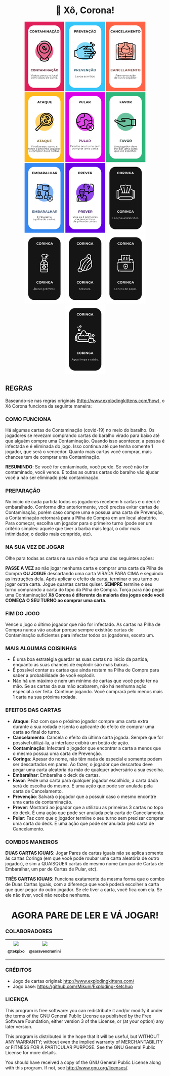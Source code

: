 <h1 align="center">🦠 Xô, Corona!</h1>

<div align="center">
  <img width="125" src="./public/cards/1.jpg" />
  <img width="125" src="./public/cards/5.jpg" />
  <img width="125" src="./public/cards/11.jpg" />
  <img width="125" src="./public/cards/12.jpg" />
  <img width="125" src="./public/cards/13.jpg" />
  <img width="125" src="./public/cards/14.jpg" />
  <img width="125" src="./public/cards/15.jpg" />
  <img width="125" src="./public/cards/16.jpg" />
  <img width="125" src="./public/cards/17.jpg" />
  <img width="125" src="./public/cards/18.jpg" />
  <img width="125" src="./public/cards/19.jpg" />
  <img width="125" src="./public/cards/20.jpg" />
  <img width="125" src="./public/cards/21.jpg" />
</div>

## REGRAS
Baseando-se nas regras originais (http://www.explodingkittens.com/how), o Xô Corona funciona da seguinte maneira:

### COMO FUNCIONA

Há algumas cartas de Contaminação (covid-19) no meio do baralho. Os jogadores se revezam comprando cartas do baralho virado para baixo até que alguém compre uma Contaminação. Quando isso acontecer, a pessoa é infectada e é eliminada do jogo. Isso continua até que tenha somente 1 jogador, que será o vencedor. Quanto mais cartas você comprar, mais chances tem de comprar uma Contaminação.

**RESUMINDO**: Se você for contaminado, você perde. Se você não for contaminado, você vence. E todas as outras cartas do baralho vão ajudar você a não ser eliminado pela contaminação.

### PREPARAÇÃO

No início de cada partida todos os jogadores recebem 5 cartas e o deck é embaralhado. Conforme dito anteriormente, você precisa evitar cartas de Contaminação, porém caso compre uma e possua uma carta de Prevenção, a Contaminação retornará para a Pilha de Compra em um local aleatório. Para começar, escolha um jogador para o primeiro turno (pode ser um critério simples: aquele que tiver a barba mais legal, o odor mais intimidador, o dedão mais comprido, etc).

### NA SUA VEZ DE JOGAR

Olhe para todas as cartas na sua mão e faça uma das seguintes ações:

**PASSE A VEZ** ao não jogar nenhuma carta e comprar uma carta da Pilha de Compra **OU JOGUE** descartando uma carta VIRADA PARA CIMA e seguindo as instruções dela. Após aplicar o efeito da carta, terminar o seu turno ou jogar outra carta. Jogue quantas cartas quiser. **SEMPRE** termine o seu turno comprando a carta do topo da Pilha de Compra. Torça para não pegar uma Contaminação! __Xô Corona é diferente da maioria dos jogos onde você COMEÇA O SEU TURNO ao comprar uma carta.__

### FIM DO JOGO

Vence o jogo o último jogador que não for infectado. As cartas na Pilha de Compra nunca vão acabar porque sempre existirão cartas de Contaminação suficientes para infectar todos os jogadores, exceto um.

### MAIS ALGUMAS COISINHAS

* É uma boa estratégia guardar as suas cartas no início da partida, enquanto as suas chances de explodir são mais baixas.
* É possível contar as cartas que ainda restam na Pilha de Compra para saber a probabilidade de você explodir.
* Não há um máximo e nem um mínimo de cartas que você pode ter na mão. Se as cartas da sua mão acabarem, não há nenhuma ação especial a ser feita. Continue jogando. Você comprará pelo menos mais 1 carta na sua próxima rodada.

### EFEITOS DAS CARTAS
* **Ataque**: Faz com que o próximo jogador compre uma carta extra durante a sua rodada e isenta o aplicante do efeito de comprar uma carta ao final do turno.
* **Cancelamento**: Cancela o efeito da última carta jogada. Sempre que for possível utilizá-la, a interface exibirá um botão de ação.
* **Contaminação**: Infectará o jogador que encontrar a carta a menos que o mesmo possua uma carta de Prevenção.
* **Coringa**: Apesar do nome, não têm nada de especial e somente podem ser descartados em pares. Ao fazer, o jogador que descartou deve pegar uma carta aleatória da mão de qualquer adversário a sua escolha.
* **Embaralhar**: Embaralha o deck de cartas.
* **Favor**: Pede uma carta para qualquer jogador escolhido, a carta dada será de escolha do mesmo. É uma ação que pode ser anulada pela carta de Cancelamento.
* **Prevenção**: Salvará o jogador que a possuir caso o mesmo encontre uma carta de contaminação.
* **Prever**: Mostrará ao jogador que a utilizou as primeiras 3 cartas no topo do deck. É uma ação que pode ser anulada pela carta de Cancelamento.
* **Pular**: Faz com que o jogador termine o seu turno sem precisar comprar uma carta do deck. É uma ação que pode ser anulada pela carta de Cancelamento.

### COMBOS MANEIROS
**DUAS CARTAS IGUAIS**: Jogar Pares de cartas iguais não se aplica somente às cartas Coringa (em que você pode roubar uma carta aleatória de
outro jogador), e sim a QUAISQUER cartas de mesmo nome (um par de Cartas de Embaralhar, um par de Cartas de Pular, etc).

**TRÊS CARTAS IGUAIS**: Funciona exatamente da mesma forma que o combo de Duas Cartas Iguais, com a diferença que você poderá escolher a carta que quer pegar do outro jogador. Se ele tiver a carta, você fica com ela. Se ele não tiver, você não recebe nenhuma.

<h1 align="center">AGORA PARE DE LER E VÁ JOGAR!</h1>

### COLABORADORES

| [<img src="https://avatars0.githubusercontent.com/u/26147019?s=460&v=4" width=115><br><sub>@tekpixo</sub>](https://github.com/tekpixo) | [<img src="https://avatars2.githubusercontent.com/u/39711165?s=460&v=4" width=115><br><sub>@saravendramini</sub>](https://github.com/saravendramini) |
| :---: | :---: |  

----

### CRÉDITOS
* Jogo de cartas original: http://www.explodingkittens.com/
* Jogo base: https://github.com/Mikunj/Exploding-Ketchup

### LICENÇA

This program is free software: you can redistribute it and/or modify it under the terms of the GNU General Public License as published by the Free Software Foundation, either version 3 of the License, or (at your option) any later version.

This program is distributed in the hope that it will be useful, but WITHOUT ANY WARRANTY; without even the implied warranty of MERCHANTABILITY or FITNESS FOR A PARTICULAR PURPOSE.  See the GNU General Public License for more details.

You should have received a copy of the GNU General Public License along with this program.  If not, see <http://www.gnu.org/licenses/>.
